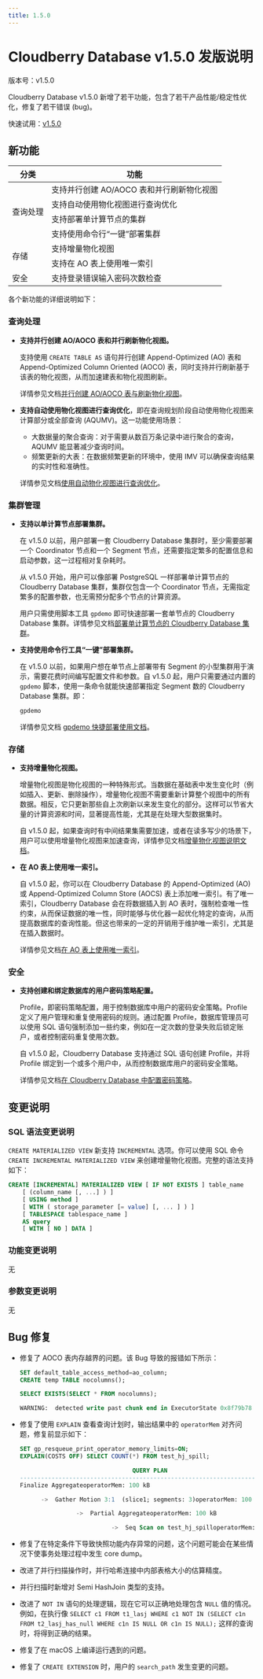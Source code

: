 ```yaml
---
title: 1.5.0
---
```


# Cloudberry Database v1.5.0 发版说明

版本号：v1.5.0

Cloudberry Database v1.5.0 新增了若干功能，包含了若干产品性能/稳定性优化，修复了若干错误 (bug)。

快速试用：[v1.5.0](https://github.com/cloudberrydb/cloudberrydb/releases/tag/1.5.0)

## 新功能

<table>
<thead>
  <tr>
    <th>分类</th>
    <th>功能</th>
  </tr>
</thead>
<tbody>
  <tr>
    <td rowspan="4">查询处理</td>
    <td>支持并行创建 AO/AOCO 表和并行刷新物化视图</td>
  </tr>
  <tr>
    <td>支持自动使用物化视图进行查询优化</td>
  </tr>
  <tr>
    <td>支持部署单计算节点的集群</td>
  </tr>
  <tr>
    <td>支持使用命令行“一键”部署集群</td>
  </tr>
  <tr>
    <td rowspan="2">存储</td>
    <td>支持增量物化视图</td>
  </tr>
  <tr>
    <td>支持在 AO 表上使用唯一索引</td>
  </tr>
  <tr>
    <td>安全</td>
    <td>支持登录错误输入密码次数检查</td>
  </tr>
</tbody>
</table>

各个新功能的详细说明如下：

### 查询处理

- **支持并行创建 AO/AOCO 表和并行刷新物化视图。**

    支持使用 `CREATE TABLE AS` 语句并行创建 Append-Optimized (AO) 表和 Append-Optimized Column Oriented (AOCO) 表，同时支持并行刷新基于该表的物化视图，从而加速建表和物化视图刷新。

    详情参见文档[并行创建 AO/AOCO 表与刷新物化视图](/i18n/zh/docusaurus-plugin-content-docs/current/parallel-create-ao-refresh-mv.md)。

- **支持自动使用物化视图进行查询优化**，即在查询规划阶段自动使用物化视图来计算部分或全部查询 (AQUMV)。这一功能使用场景：

    - 大数据量的聚合查询：对于需要从数百万条记录中进行聚合的查询，AQUMV 能显著减少查询时间。
    - 频繁更新的大表：在数据频繁更新的环境中，使用 IMV 可以确保查询结果的实时性和准确性。

    详情参见文档[使用自动物化视图进行查询优化](/i18n/zh/docusaurus-plugin-content-docs/current/use-auto-materialized-view-to-answer-queries.md)。

### 集群管理

- **支持以单计算节点部署集群。**

    在 v1.5.0 以前，用户部署一套 Cloudberry Database 集群时，至少需要部署一个 Coordinator 节点和一个 Segment 节点，还需要指定繁多的配置信息和启动参数，这一过程相对复杂耗时。

    从 v1.5.0 开始，用户可以像部署 PostgreSQL 一样部署单计算节点的 Cloudberry Database 集群，集群仅包含一个 Coordinator 节点，无需指定繁多的配置参数，也无需预分配多个节点的计算资源。

    用户只需使用脚本工具 `gpdemo` 即可快速部署一套单节点的 Cloudberry Database 集群。详情参见文档[部署单计算节点的 Cloudberry Database 集群](/i18n/zh/docusaurus-plugin-content-docs/current/deploy-cbdb-with-single-node.md)。

- **支持使用命令行工具“一键”部署集群。**

    在 v1.5.0 以前，如果用户想在单节点上部署带有 Segment 的小型集群用于演示，需要花费时间编写配置文件和参数。自 v1.5.0 起，用户只需要通过内置的 `gpdemo` 脚本，使用一条命令就能快速部署指定 Segment 数的 Cloudberry Database 集群。即：

    ```bash
    gpdemo
    ```

    详情参见文档 [gpdemo 快捷部署使用文档](/i18n/zh/docusaurus-plugin-content-docs/current/sys-utilities/gpdemo.md)。

### 存储

- **支持增量物化视图。**

    增量物化视图是物化视图的一种特殊形式。当数据在基础表中发生变化时（例如插入、更新、删除操作），增量物化视图不需要重新计算整个视图中的所有数据。相反，它只更新那些自上次刷新以来发生变化的部分。这样可以节省大量的计算资源和时间，显著提高性能，尤其是在处理大型数据集时。

    自 v1.5.0 起，如果查询时有中间结果集需要加速，或者在读多写少的场景下，用户可以使用增量物化视图来加速查询，详情参见文档[增量物化视图说明文档](/i18n/zh/docusaurus-plugin-content-docs/current/use-incremental-materialized-view.md)。

- **在 AO 表上使用唯一索引。**

    自 v1.5.0 起，你可以在 Cloudberry Database 的 Append-Optimized (AO) 或 Append-Optimized Column Store (AOCS) 表上添加唯一索引。有了唯一索引，Cloudberry Database 会在将数据插入到 AO 表时，强制检查唯一性约束，从而保证数据的唯一性，同时能够与优化器一起优化特定的查询，从而提高数据库的查询性能。但这也带来的一定的开销用于维护唯一索引，尤其是在插入数据时。

    详情参见文档[在 AO 表上使用唯一索引](/i18n/zh/docusaurus-plugin-content-docs/current/use-unique-index-on-ao-tables.md)。

### 安全

- **支持创建和绑定数据库的用户密码策略配置。**

    Profile，即密码策略配置，用于控制数据库中用户的密码安全策略。Profile 定义了用户管理和重复使用密码的规则。通过配置 Profile，数据库管理员可以使用 SQL 语句强制添加一些约束，例如在一定次数的登录失败后锁定账户，或者控制密码重复使用次数。

    自 v1.5.0 起，Cloudberry Database  支持通过 SQL 语句创建 Profile，并将 Profile 绑定到一个或多个用户中，从而控制数据库用户的密码安全策略。

    详情参见文档[在 Cloudberry Database 中配置密码策略](/i18n/zh/docusaurus-plugin-content-docs/current/set-password-profile.md)。

## 变更说明

### SQL 语法变更说明

`CREATE MATERIALIZED VIEW` 新支持 `INCREMENTAL` 选项。你可以使用 SQL 命令 `CREATE INCREMENTAL MATERIALIZED VIEW` 来创建增量物化视图。完整的语法支持如下：

```sql
CREATE [INCREMENTAL] MATERIALIZED VIEW [ IF NOT EXISTS ] table_name
    [ (column_name [, ...] ) ]
    [ USING method ]
    [ WITH ( storage_parameter [= value] [, ... ] ) ]
    [ TABLESPACE tablespace_name ]
    AS query
    [ WITH [ NO ] DATA ]
```

### 功能变更说明

无

### 参数变更说明

无

## Bug 修复

- 修复了 AOCO 表内存越界的问题。该 Bug 导致的报错如下所示：

    ```sql
    SET default_table_access_method=ao_column;
    CREATE temp TABLE nocolumns();

    SELECT EXISTS(SELECT * FROM nocolumns);

    WARNING:  detected write past chunk end in ExecutorState 0x8f79b78  (seg0 slice1 127.0.1.1:7002 pid=16215)
    ```

- 修复了使用 `EXPLAIN` 查看查询计划时，输出结果中的 `operatorMem` 对齐问题，修复前显示如下：

    ```sql
    SET gp_resqueue_print_operator_memory_limits=ON;
    EXPLAIN(COSTS OFF) SELECT COUNT(*) FROM test_hj_spill;

                                    QUERY PLAN
    ----------------------------------------------------------------------------
    Finalize AggregateoperatorMem: 100 kB

          ->  Gather Motion 3:1  (slice1; segments: 3)operatorMem: 100 kB

                    ->  Partial AggregateoperatorMem: 100 kB

                              ->  Seq Scan on test_hj_spilloperatorMem: 100 kB
    ```

- 修复了在特定条件下导致快照功能内存异常的问题，这个问题可能会在某些情况下使事务处理过程中发生 core dump。
- 改进了并行扫描操作时，并行哈希连接中内部表格大小的估算精度。
- 并行扫描时新增对 Semi HashJoin 类型的支持。
- 改进了 `NOT IN` 语句的处理逻辑，现在它可以正确地处理包含 `NULL` 值的情况。例如，在执行像 `SELECT c1 FROM t1_lasj WHERE c1 NOT IN (SELECT c1n FROM t2_lasj_has_null WHERE c1n IS NULL OR c1n IS NULL);` 这样的查询时，将得到正确的结果。
- 修复了在 macOS 上编译运行遇到的问题。
- 修复了 `CREATE EXTENSION` 时，用户的 `search_path` 发生变更的问题。
